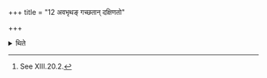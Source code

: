 +++
title = "12 अवभृथङ् गच्छतान् दक्षिणतो"

+++

<details><summary>थिते</summary>

12. He goes by the south of those going for the Avabhr̥tha (-ritual).[^1]   

[^1]: See XIII.20.2. 
</details>
